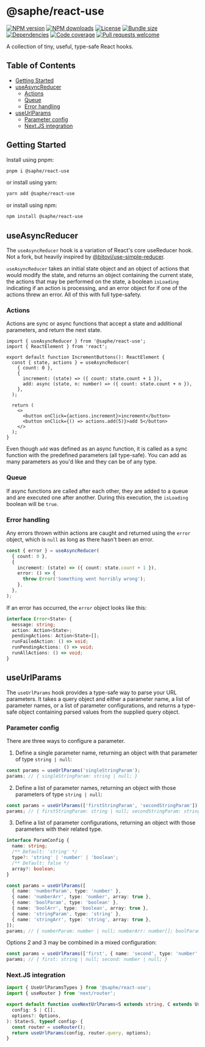 # @saphe/react-use

[![NPM version](https://img.shields.io/npm/v/@saphe/react-use?style=flat-square)](https://npmjs.com/@saphe/react-use)
[![NPM downloads](https://img.shields.io/npm/dt/@saphe/react-use?style=flat-square)](https://npmjs.com/@saphe/react-use)
[![License](https://img.shields.io/npm/l/@saphe/react-use?style=flat-square)](https://github.com/saphewilliam/saphe-packages/blob/main/LICENSE)
[![Bundle size](https://img.shields.io/bundlephobia/minzip/@saphe/react-use?style=flat-square)](https://bundlephobia.com/package/@saphe/react-use)
[![Dependencies](https://img.shields.io/librariesio/release/npm/@saphe/react-use?style=flat-square)](https://libraries.io/npm/%40saphe%2Freact-use/)
[![Code coverage](https://img.shields.io/codecov/c/github/saphewilliam/saphe-packages?style=flat-square&flag=react-use&logo=codecov&token=62N8FTE2CV)](https://codecov.io/gh/saphewilliam/saphe-packages)
[![Pull requests welcome](https://img.shields.io/badge/PRs-welcome-brightgreen.svg?style=flat-square)](https://github.com/saphewilliam/saphe-packages/blob/main/CONTRIBUTING.md)

A collection of tiny, useful, type-safe React hooks.

## Table of Contents

- [Getting Started](#getting-started)
- [useAsyncReducer](#useasyncreducer)
  * [Actions](#actions)
  * [Queue](#queue)
  * [Error handling](#error-handling)
- [useUrlParams](#useurlparams)
  * [Parameter config](#parameter-config)
  * [Next.JS integration](#nextjs-integration)

## Getting Started

Install using pnpm:

```sh
pnpm i @saphe/react-use
```

or install using yarn:

```sh
yarn add @saphe/react-use
```

or install using npm:

```sh
npm install @saphe/react-use
```

<!-- END AUTO-GENERATED: Add custom documentation after this comment -->

## useAsyncReducer

The `useAsyncReducer` hook is a variation of React's core useReducer hook. Not a fork, but heavily inspired by [@bitovi/use-simple-reducer](https://github.com/bitovi/use-simple-reducer).

`useAsyncReducer` takes an initial state object and an object of actions that would modify the state, and returns an object containing the current state, the actions that may be performed on the state, a boolean `isLoading` indicating if an action is processing, and an error object for if one of the actions threw an error. All of this with full type-safety.

### Actions

Actions are sync or async functions that accept a state and additional parameters, and return the next state.

```tsx
import { useAsyncReducer } from '@saphe/react-use';
import { ReactElement } from 'react';

export default function IncrementButtons(): ReactElement {
  const { state, actions } = useAsyncReducer(
    { count: 0 },
    {
      increment: (state) => ({ count: state.count + 1 }),
      add: async (state, n: number) => ({ count: state.count + n }),
    },
  );

  return (
    <>
      <button onClick={actions.increment}>increment</button>
      <button onClick={() => actions.add(5)}>add 5</button>
    </>
  );
}
```

Even though `add` was defined as an async function, it is called as a sync function with the predefined parameters (all type-safe). You can add as many parameters as you'd like and they can be of any type.

### Queue

If async functions are called after each other, they are added to a queue and are executed one after another. During this execution, the `isLoading` boolean will be `true`.

### Error handling

Any errors thrown within actions are caught and returned using the `error` object, which is `null` as long as there hasn't been an error.

```ts
const { error } = useAsyncReducer(
  { count: 0 },
  {
    increment: (state) => ({ count: state.count + 1 }),
    error: () => {
      throw Error('Something went horribly wrong');
    },
  },
);
```

If an error has occurred, the `error` object looks like this:

```ts
interface Error<State> {
  message: string;
  action: Action<State>;
  pendingActions: Action<State>[];
  runFailedAction: () => void;
  runPendingActions: () => void;
  runAllActions: () => void;
}
```

## useUrlParams

The `useUrlParams` hook provides a type-safe way to parse your URL parameters. It takes a query object and either a parameter name, a list of parameter names, or a list of parameter configurations, and returns a type-safe object containing parsed values from the supplied query object.

### Parameter config

There are three ways to configure a parameter.

1. Define a single parameter name, returning an object with that parameter of type `string | null`:

```ts
const params = useUrlParams('singleStringParam');
params; // { singleStringParam: string | null; }
```

2. Define a list of parameter names, returning an object with those parameters of type `string | null`:

```ts
const params = useUrlParams(['firstStringParam', 'secondStringParam']);
params; // { firstStringParam: string | null; secondStringParam: string | null; }
```

3. Define a list of parameter configurations, returning an object with those parameters with their related type.

```ts
interface ParamConfig {
  name: string;
  /** Default: 'string' */
  type?: 'string' | 'number' | 'boolean';
  /** Default: false */
  array?: boolean;
}
```

```ts
const params = useUrlParams([
  { name: 'numberParam', type: 'number' },
  { name: 'numberArr', type: 'number', array: true },
  { name: 'boolParam', type: 'boolean' },
  { name: 'boolArr', type: 'boolean', array: true },
  { name: 'stringParam', type: 'string' },
  { name: 'stringArr', type: 'string', array: true },
]);
params; // { numberParam: number | null; numberArr: number[]; boolParam: boolean | null; ...etc }
```

Options 2 and 3 may be combined in a mixed configuration:

```ts
const params = useUrlParams(['first', { name: 'second', type: 'number' }]);
params; // { first: string | null; second: number | null; }
```

### Next.JS integration

```ts
import { UseUrlParamsTypes } from '@saphe/react-use';
import { useRouter } from 'next/router';

export default function useNextUrlParams<S extends string, C extends UseUrlParamsTypes.Config<S>>(
  config: S | C[],
  options?: Options,
): State<S, typeof config> {
  const router = useRouter();
  return useUrlParams(config, router.query, options);
}
```
